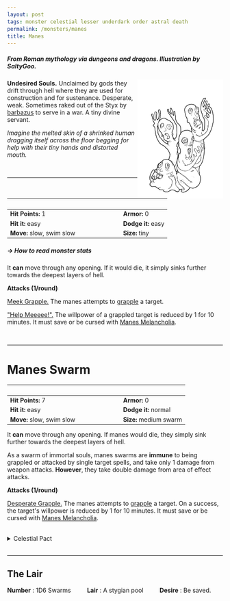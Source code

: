 ```yaml
---
layout: post
tags: monster celestial lesser underdark order astral death
permalink: /monsters/manes
title: Manes
---
```


##### From Roman mythology via dungeons and dragons. Illustration by SaltyGoo.

<img align="right" width=200px  src="/images/sg0039_Manes.png"  style="border:0px solid black">

**Undesired Souls.** Unclaimed by gods they drift through hell where they are used for construction and for sustenance. Desperate, weak.
Sometimes raked out of the Styx by [barbazus](/monsters/barbazu) to serve in a war. A tiny divine servant.

_Imagine the melted skin of a shrinked human dragging itself across the floor begging for help with their tiny hands and distorted mouth._

<br>

---

|  <span style="display: inline-block; width:250px"></span>  |  |
| -------- | --------|
| **Hit Points:** 1 | **Armor:** 0 |
| **Hit it:** easy  | **Dodge it:** easy  |
| **Move:** slow, swim slow  |  **Size:** tiny | 

##### <span class="tooltip" data-tooltip="Armor = damage reduction · · · Easy/Normal/Hard = roll above 10/15/20 to beat">→ How to read monster stats</span>

It **can** move through any opening. If it would die, it simply sinks further towards the deepest layers of hell.

**Attacks (1/round)**

<ins>Meek Grapple.</ins> The manes attempts to [grapple](/2020/11/09/base-rules/) a target.

<ins>"Help Meeeee!".</ins> The willpower of a grappled target is reduced by 1 for 10 minutes. It must save or be cursed with [Manes Melancholia](/2024/01/01/manes-melancholia/).

<br>

---

# Manes Swarm

|  <span style="display: inline-block; width:250px"></span>  |  |
| -------- | --------|
| **Hit Points:** 7 | **Armor:** 0 |
| **Hit it:** easy  | **Dodge it:** normal  |
| **Move:** slow, swim slow  |  **Size:** medium swarm | 

It **can** move through any opening. If manes would die, they simply sink further towards the deepest layers of hell.

As a swarm of immortal souls, manes swarms are **immune** to being grappled or attacked by single target spells, and take only 1 damage from weapon attacks. **However**, they take double damage from area of effect attacks.

**Attacks (1/round)**

<ins>Desperate Grapple.</ins> The manes attempts to [grapple](/2020/11/09/base-rules/) a target. On a success, the target's willpower is reduced by 1 for 10 minutes. It must save or be cursed with [Manes Melancholia](/2024/01/01/manes-melancholia/).

<br> 

<details markdown="1">
<summary>Celestial Pact</summary>
You cannot communicate with a Chaos Eater, but you can accomplish its desire by making a pact with it. The price of breaking a pact is always your soul.

**Reward:**
1. Free passage across the Styx.
1. You'll always find a gold coin in your mouth when you wake up.
1. An audience with death
1. Your irises look like gold coins. You can cast [Occult Consultation](/2020/11/13/occult-consultation/) with 1 Spell Dice once per day.
1. You always have dark bags under you eyes. You can smell ghosts and other souls.
1. You become 20% transparent. You can cast [Shroud](/2020/11/13/shroud/) with 1 Spell Dice once per day.

**Quest:**

1. Find their name from when they were alive.
1. Find their lover's soul.
1. Bring them to the shrine of a merciful god.
1. Plead their case at the soul scale.
1. Feed them a more powerful soul.
1. Help them make a new name.
</details>

<br> 

---

## The Lair

**Number** : 1D6 Swarms <span style="display: inline-block; width:30px"></span>
**Lair** : A stygian pool <span style="display: inline-block; width:30px"></span>
**Desire** : Be saved.

